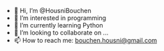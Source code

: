 - 👋 Hi, I’m @HousniBouchen
- 👀 I’m interested in programming
- 🌱 I’m currently learning Python
- 💞️ I’m looking to collaborate on ...
- 📫 How to reach me: bouchen.housni@gmail.com

<!---
HousniBouchen/HousniBouchen is a ✨ special ✨ repository because its `README.md` (this file) appears on your GitHub profile.
You can click the Preview link to take a look at your changes.
--->

